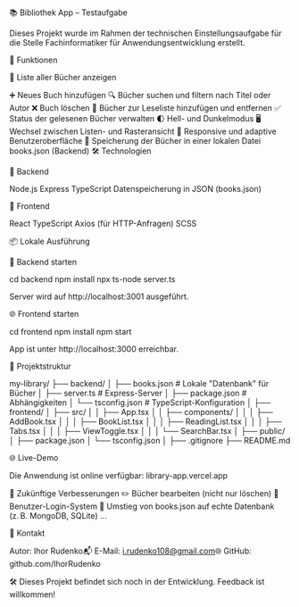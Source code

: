 📚 Bibliothek App – Testaufgabe

Dieses Projekt wurde im Rahmen der technischen Einstellungsaufgabe für die Stelle Fachinformatiker für Anwendungsentwicklung  erstellt.


🚀 Funktionen

📖 Liste aller Bücher anzeigen

➕ Neues Buch hinzufügen
🔍 Bücher suchen und filtern nach Titel oder Autor
❌ Buch löschen
📌 Bücher zur Leseliste hinzufügen und entfernen
✅ Status der gelesenen Bücher verwalten
🌓 Hell- und Dunkelmodus
🖥️ Wechsel zwischen Listen- und Rasteransicht
📱 Responsive und adaptive Benutzeroberfläche
💾 Speicherung der Bücher in einer lokalen Datei books.json (Backend)
🛠 Technologien

🔹 Backend

Node.js
Express
TypeScript
Datenspeicherung in JSON (books.json)

🔹 Frontend

React
TypeScript
Axios (für HTTP-Anfragen)
SCSS


📦 Lokale Ausführung

🔧 Backend starten

cd backend
npm install
npx ts-node server.ts

Server wird auf http://localhost:3001 ausgeführt.


🌐 Frontend starten

cd frontend
npm install
npm start

App ist unter http://localhost:3000 erreichbar.


🧭 Projektstruktur

my-library/
├── backend/
│   ├── books.json           # Lokale \"Datenbank\" für Bücher
│   ├── server.ts            # Express-Server
│   ├── package.json         # Abhängigkeiten
│   └── tsconfig.json        # TypeScript-Konfiguration
│
├── frontend/
│   ├── src/
│   │   ├── App.tsx
│   │   ├── components/
│   │   │   ├── AddBook.tsx
│   │   │   ├── BookList.tsx
│   │   │   ├── ReadingList.tsx
│   │   │   ├── Tabs.tsx
│   │   │   ├── ViewToggle.tsx
│   │   │   └── SearchBar.tsx
│   ├── public/
│   ├── package.json
│   └── tsconfig.json
│
├── .gitignore
├── README.md


🌐 Live-Demo

Die Anwendung ist online verfügbar: library-app.vercel.app

📝 Zukünftige Verbesserungen
✏️ Bücher bearbeiten (nicht nur löschen)
🔐 Benutzer-Login-System
💽 Umstieg von books.json auf echte Datenbank (z. B. MongoDB, SQLite)
...


📧 Kontakt

Autor: Ihor Rudenko📬 
E-Mail: i.rudenko108@gmail.com🌐 
GitHub: github.com/IhorRudenko



🛠 Dieses Projekt befindet sich noch in der Entwicklung. Feedback ist willkommen!

